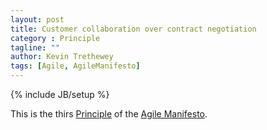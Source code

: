 ```yaml
---
layout: post
title: Customer collaboration over contract negotiation
category : Principle
tagline: ""
author: Kevin Trethewey
tags: [Agile, AgileManifesto]
---
```

{% include JB/setup %}

This is the thirs [Principle](/principles.html) of the [Agile Manifesto](/prototype/AgileManifesto/).